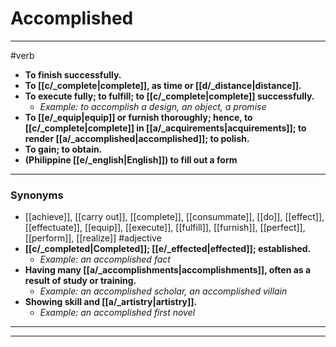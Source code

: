 # Accomplished
---
#verb
- **To finish successfully.**
- **To [[c/_complete|complete]], as time or [[d/_distance|distance]].**
- **To execute fully; to fulfill; to [[c/_complete|complete]] successfully.**
	- _Example: to accomplish a design, an object, a promise_
- **To [[e/_equip|equip]] or furnish thoroughly; hence, to [[c/_complete|complete]] in [[a/_acquirements|acquirements]]; to render [[a/_accomplished|accomplished]]; to polish.**
- **To gain; to obtain.**
- **(Philippine [[e/_english|English]]) to fill out a form**
---
### Synonyms
- [[achieve]], [[carry out]], [[complete]], [[consummate]], [[do]], [[effect]], [[effectuate]], [[equip]], [[execute]], [[fulfill]], [[furnish]], [[perfect]], [[perform]], [[realize]]
#adjective
- **[[c/_completed|Completed]]; [[e/_effected|effected]]; established.**
	- _Example: an accomplished fact_
- **Having many [[a/_accomplishments|accomplishments]], often as a result of study or training.**
	- _Example: an accomplished scholar, an accomplished villain_
- **Showing skill and [[a/_artistry|artistry]].**
	- _Example: an accomplished first novel_
---
---
